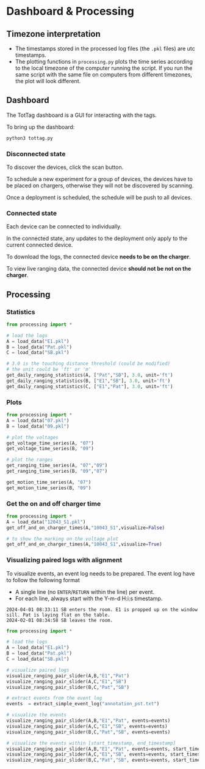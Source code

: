 # Dashboard & Processing

## Timezone interpretation

- The timestamps stored in the processed log files (the `.pkl` files) are utc timestamps.
- The plotting functions in `processing.py` plots the time series according to the local timezone of the computer running the script. If you run the same script with the same file on computers from different timezones, the plot will look different. 

## Dashboard

The TotTag dashboard is a GUI for interacting with the tags.

To bring up the dashboard:
```bash
python3 tottag.py
```

### Disconnected state
To discover the devices, click the scan button.

To schedule a new experiment for a group of devices, the devices have to be placed on chargers, otherwise they will not be discovered by scanning.

Once a deployment is scheduled, the schedule will be push to all devices.

### Connected state

Each device can be connected to individually.

In the connected state, any updates to the deployment only apply to the current connected device. 

To download the logs, the connected device  **needs to be on the charger**.

To view live ranging data, the connected device **should not be not on the charger**.

## Processing

### Statistics

```python
from processing import *

# load the logs
A = load_data("E1.pkl")
B = load_data("Pat.pkl")
C = load_data("SB.pkl")

# 3.0 is the touching distance threshold (could be modified)
# the unit could be 'ft' or 'm'
get_daily_ranging_statistics(A, ["Pat","SB"], 3.0, unit='ft')
get_daily_ranging_statistics(B, ["E1","SB"], 3.0, unit='ft')
get_daily_ranging_statistics(C, ["E1","Pat"], 3.0, unit='ft')
```

### Plots
```python
from processing import *
A = load_data("07.pkl")
B = load_data("09.pkl")

# plot the voltages
get_voltage_time_series(A, "07")
get_voltage_time_series(B, "09")

# plot the ranges
get_ranging_time_series(A, "07","09")
get_ranging_time_series(B, "09","07")

get_motion_time_series(A, "07")
get_motion_time_series(B, "09")
```

### Get the on and off charger time
```python
from processing import *
A = load_data("12043_S1.pkl")
get_off_and_on_charger_times(A,"10043_S1",visualize=False)

# to show the marking on the voltage plot
get_off_and_on_charger_times(A,"10043_S1",visualize=True)
```

### Visualizing paired logs with alignment

To visualize events, an event log needs to be prepared. The event log have to follow the following format
 - A single line (no `ENTER`/`RETURN` within the line) per event.
 - For each line, always start with the Y-m-d H:i:s timestamp.

```
2024-04-01 08:33:11 SB enters the room. E1 is propped up on the window sill. Pat is laying flat on the table. 
2024-02-01 08:34:58 SB leaves the room. 
```

```python
from processing import *

# load the logs
A = load_data("E1.pkl")
B = load_data("Pat.pkl")
C = load_data("SB.pkl")

# visualize paired logs
visualize_ranging_pair_slider(A,B,"E1","Pat")
visualize_ranging_pair_slider(A,C,"E1","SB")
visualize_ranging_pair_slider(B,C,"Pat","SB")

# extract events from the event log
events  = extract_simple_event_log("annotation_pst.txt")

# visualize the events
visualize_ranging_pair_slider(A,B,"E1","Pat", events=events)
visualize_ranging_pair_slider(A,C,"E1","SB", events=events)
visualize_ranging_pair_slider(B,C,"Pat","SB", events=events)

# visualize the events within [start_timestamp, end_timestamp]
visualize_ranging_pair_slider(A,B,"E1","Pat", events=events, start_timestamp=1708619580, end_timestamp=1708623540)
visualize_ranging_pair_slider(A,C,"E1","SB", events=events, start_timestamp=1708619580, end_timestamp=1708623540)
visualize_ranging_pair_slider(B,C,"Pat","SB", events=events, start_timestamp=1708619580, end_timestamp=1708623540)
```